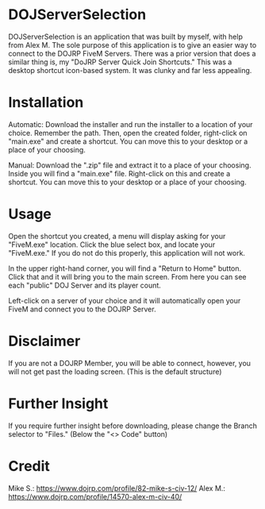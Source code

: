 # DOJServerSelection

DOJServerSelection is an application that was built by myself, with help from Alex M. The sole purpose of this application is to give an easier way to connect to the DOJRP FiveM Servers. There was a prior version that does a similar thing is, my "DoJRP Server Quick Join Shortcuts." This was a desktop shortcut icon-based system. It was clunky and far less appealing.

# Installation
Automatic: Download the installer and run the installer to a location of your choice. Remember the path. Then, open the created folder, right-click on "main.exe" and create a shortcut. You can move this to your desktop or a place of your choosing.

Manual: Download the ".zip" file and extract it to a place of your choosing. Inside you will find a "main.exe" file. Right-click on this and create a shortcut. You can move this to your desktop or a place of your choosing. 

# Usage
Open the shortcut you created, a menu will display asking for your "FiveM.exe" location. Click the blue select box, and locate your "FiveM.exe." If you do not do this properly, this application will not work.

In the upper right-hand corner, you will find a "Return to Home" button. Click that and it will bring you to the main screen. From here you can see each "public" DOJ Server and its player count.

Left-click on a server of your choice and it will automatically open your FiveM and connect you to the DOJRP Server. 

# Disclaimer
If you are not a DOJRP Member, you will be able to connect, however, you will not get past the loading screen. (This is the default structure)

# Further Insight
If you require further insight before downloading, please change the Branch selector to "Files." (Below the "<> Code" button)


# Credit
Mike S.: https://www.dojrp.com/profile/82-mike-s-civ-12/
Alex M.: https://www.dojrp.com/profile/14570-alex-m-civ-40/
